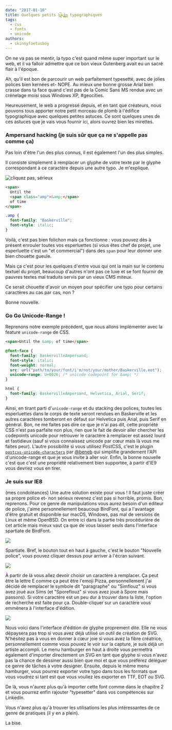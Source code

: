 ```yaml
---
date: "2017-01-10"
title: Quelques petits h͔̞̞̭͙͠a̘ç̫̯͓k̵͖̘̬̳̱̯̤s̴͎̻̯ typographiques
tags:
  - css
  - fonts
  - unicode
authors:
  - skinnyfoetusboy
---
```


On ne va pas se mentir, la typo c'est quand même super important sur le web, et
il va falloir admettre que ce bon vieux Gutenberg avait eu un sacré flair à
l'époque.

Ah, qu'il est bon de parcourir un web parfaitement typesetté, avec de jolies
polices bien kernées et- NOPE. Au mieux une bonne grosse Arial bien crasse dans
ta face quand c'est pas de la Comic Sans MS rendue avec un crénelage moisi sous
Windows XP, #geocities.

Heureusement, le web a progressé depuis, et en tant que créateurs, nous pouvons
tous apporter notre petit morceau de plomb à l'édifice typographique avec
quelques petites astuces. Ce sont quelques unes de ces astuces que je vais vous
fournir ici, alors ouvrez bien les mirettes.

### Ampersand hacking (je suis sûr que ça ne s'appelle pas comme ça)

Pas loin d'être l'un des plus connus, il est également l'un des plus simples.

Il consiste simplement à remplacer un glyphe de votre texte par le glyphe
correspondant à ce caractère depuis une autre typo. Je m'explique.

![cliquez pas, sérieux](./csslickbait.png)

```html
<span>
  Until the
  <span class="amp">&amp;</span>
  of time
</span>
```

```css
.amp {
  font-family: "Baskerville";
  font-style: italic;
}
```

Voilà, c'est pas bien folichon mais ça fonctionne : vous pouvez dès à présent
enrouler toutes vos esperluettes (si vous êtes chef de projet, une esperluette
c'est un "et commercial") dans des `span` pour leur donner une bien chouette
gueule.

Mais ça c'est pour les quelques d'entre vous qui ont la main sur le contenu
textuel du projet, beaucoup d'autres n'ont pas ce luxe et se font fournir de
pauvres textes mal traduits servis par un vieux CMS miteux.

Ce serait chouette d'avoir un moyen pour spécifier une typo pour certains
caractères au cas par cas, non ?

Bonne nouvelle.

### Go Go Unicode-Range !

Reprenons notre exemple précédent, que nous allons implémenter avec la feature
`unicode-range` de CSS.

```html
<span>Until the &amp; of time</span>
```

```css
@font-face {
  font-family: BaskervilleAmpersand;
  font-style: italic;
  font-weight: normal;
  src: url("path/to/your/font/i'm/not/your/mother/Baskerville.eot");
  unicode-range: U+0026; /* unicode codepoint for &amp; */
}

html {
  font-family: BaskervilleAmpersand, Helvetica, Arial, Serif;
}
```

Ainsi, en tirant parti d'`unicode-range` et du stacking des polices, toutes les
esperluettes dans le corps de texte seront rendues en Baskerville et les autres
caractères tomberont en défaut sur Helvetica puis Arial, puis Serif en général.
Bon, ne me faites pas dire ce que je n'ai pas dit, cette propriété CSS n'est pas
parfaite non plus, rien que le fait de devoir aller chercher les codepoints
unicode pour retrouver le caractère à remplacer est assez lourd et fastidieux
(sauf si vous connaissez unicode par cœur mais là vous me faites peur). L'autre
possibilité si vous utilisez PostCSS, c'est le plugin
[`postcss-unicode-characters`](https://github.com/ben-eb/postcss-unicode-characters)
par [@beneb](https://github.com/ben-eb) qui simplifie grandement l'API
d'unicode-range et que je vous invite à aller voir. Enfin, la bonne nouvelle
c'est que c'est une propriété relativement bien supportée, à partir d'IE9 vous
devriez vous en tirer.

### Je suis sur IE8

(mes condoléances) Une autre solution existe pour vous ! Il faut juste créer sa
propre police et- non sérieux revenez c'est pas si horrible, promis. Bon,
reprenons. Pour ce genre de manipulations vous aurez besoin d'un éditeur de
police, j'aime personnellement beaucoup BirdFont, qui a l'avantage d'être
gratuit et disponible sur macOS, Windows, pas mal de versions de Linux et même
OpenBSD. On entre ici dans la partie très procédurière de cet article mais mieux
vaut ça que de vous laisser seuls dans l'interface spartiate de BirdFont.

![](./birdfont.png)

Spartiate. Bref, le bouton tout en haut à gauche, c'est le bouton "Nouvelle
police", vous pouvez cliquer dessus pour arriver à l'écran suivant.

![](./birdfont1.png)

À partir de là vous allez devoir choisir un caractère à remplacer. Ça peut être
la lettre E comme ça peut être l'emoji Pizza, personnellement j'ai décidé de
remplacer le symbole dit "paragraphe" ou "Simflouz" si vous avez joué aux Sims
(et "Sporeflouz" si vous avez joué à Spore mais passons). Si votre caractère est
un peu dur à trouver dans la liste, l'option de recherche est faite pour ça.
Double-cliquer sur un caractère vous emmènera à l'interface d'édition.

![](./birdfont3.png)

Nous voici dans l'interface d'édition de glyphe proprement dite. Elle ne vous
dépaysera pas trop si vous avez déjà utilisé un outil de création de SVG.
N'hésitez pas à vous en donner à cœur joie si vous avez la fibre créatrice,
personnellement comme vous pouvez le voir sur la capture, je suis déjà un
artiste accompli. Le menu hamburger en haut à droite vous permettra également
d'importer directement un SVG en tant que glyphe si vous n'avez pas la chance de
dessiner aussi bien que moi et que vous préférez déléguer ce genre de tâches à
votre designer. Ensuite, depuis le même menu hamburger, vous pourrez exporter
votre typo dans tous les formats que vous voudrez si tant est que vous vouliez
les exporter en TTF, EOT ou SVG.

De là, vous n'aurez plus qu'à importer cette font comme dans le chapitre 2 et
vous pourrez enfin rajouter "typesetter" dans vos compétences sur LinkedIn.

Vous n'avez plus qu'à trouver les utilisations les plus intéressantes de ce
genre de pratiques (il y en a plein).

La bise.
